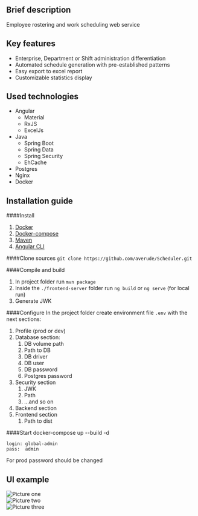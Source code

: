 ## Brief description

Employee rostering and work scheduling web service

## Key features

* Enterprise, Department or Shift administration differentiation
* Automated schedule generation with pre-established patterns
* Easy export to excel report
* Customizable statistics display

## Used technologies

* Angular
  * Material
  * RxJS
  * ExcelJs
* Java
  * Spring Boot
  * Spring Data
  * Spring Security
  * EhCache
* Postgres
* Nginx
* Docker

## Installation guide

####Install

1. [Docker](https://docs.docker.com/engine/install/)  
2. [Docker-compose](https://docs.docker.com/compose/install/)  
3. [Maven](https://maven.apache.org/install.html)  
4. [Angular CLI](https://angular.io/guide/setup-local) 

####Clone sources
`git clone https://github.com/averude/Scheduler.git`

####Compile and build
1. In project folder run `mvn package`   
2. Inside the `./frontend-server` folder run `ng build` or `ng serve` (for local run)  
3. Generate JWK

####Configure
In the project folder create environment file `.env` with the next sections:
1. Profile (prod or dev)
2. Database section: 
   1. DB volume path 
   2. Path to DB
   3. DB driver
   4. DB user
   5. DB password
   6. Postgres password
3. Security section
   1. JWK
   2. Path
   3. ...and so on
4. Backend section
5. Frontend section
   1. Path to dist

####Start
docker-compose up --build -d

    login: global-admin
    pass:  admin
    
For prod password should be changed

## UI example
![Picture one](../media/images/1.png?raw=true)  
![Picture two](../media/images/2.png?raw=true)  
![Picture three](../media/images/3.png?raw=true)  
